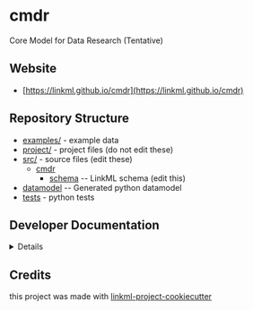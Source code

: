 # cmdr

Core Model for Data Research (Tentative)

## Website

* [https://linkml.github.io/cmdr](https://linkml.github.io/cmdr)

## Repository Structure

* [examples/](examples/) - example data
* [project/](project/) - project files (do not edit these)
* [src/](src/) - source files (edit these)
    * [cmdr](src/cmdr)
        * [schema](src/cmdr/schema) -- LinkML schema (edit this)
* [datamodel](src/cmdr/datamodel) -- Generated python datamodel
* [tests](tests/) - python tests

## Developer Documentation

<details>
Use the `make` command to generate project artefacts:

- `make all`: make everything
- `make deploy`: deploys site

</details>

## Credits

this project was made with [linkml-project-cookiecutter](https://github.com/linkml/linkml-project-cookiecutter)
